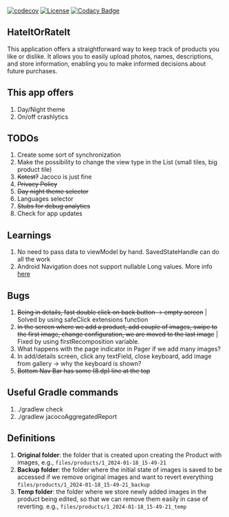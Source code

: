 [![codecov](https://codecov.io/gh/Grigoriym/HateItOrRateIt/graph/badge.svg?token=EPFJKZ1EJ7)](https://codecov.io/gh/Grigoriym/HateItOrRateIt) [![License](https://img.shields.io/badge/License-Apache_2.0-blue.svg)](https://opensource.org/licenses/Apache-2.0) [![Codacy Badge](https://app.codacy.com/project/badge/Grade/94b85590c7744537b0219e444b073a12)](https://app.codacy.com/gh/Grigoriym/HateItOrRateIt/dashboard?utm_source=gh&utm_medium=referral&utm_content=&utm_campaign=Badge_grade)

## HateItOrRateIt

This application offers a straightforward way to keep track of products you like
or dislike. It allows you to easily upload photos, names, descriptions, and store
information, enabling you to make informed decisions about future purchases.

## This app offers

1. Day/Night theme
2. On/off crashlytics

## TODOs

1. Create some sort of synchronization
2. Make the possibility to change the view type in the List (small tiles, big
   product tile)
3. ~~Kotest?~~ Jacoco is just fine
4. ~~Privacy Policy~~
5. ~~Day night theme selector~~
6. Languages selector
7. ~~Stubs for debug analytics~~
8. Check for app updates

## Learnings

1. No need to pass data to viewModel by hand. SavedStateHandle can do all the work
2. Android Navigation does not support nullable Long values. More info
   [here](https://developer.android.com/guide/navigation/use-graph/pass-data#supported_argument_types)

## Bugs

1. ~~Being in details, fast double click on back button -> empty screen~~ | Solved
   by using safeClick extensions function
2. ~~In the screen where we add a product, add couple of images, swipe to the first
   image, change configuration, we are moved to the last image~~ | Fixed by using
   firstRecomposition variable.
3. What happens with the page indicator in Pager if we add many images?
4. In add/details screen, click any textField, close keyboard, add image from
   gallery -> why the keyboard is shown?
5. ~~Bottom Nav Bar has some (8.dp) line at the top~~

## Useful Gradle commands
1. ./gradlew check
2. ./gradlew jacocoAggregatedReport

## Definitions

1. **Original folder**: the folder that is created upon creating the Product with
   images, e.g., `files/products/1_2024-01-18_15-49-21`
2. **Backup folder**: the folder where the initial state of images is saved to be
   accessed if we remove original images and want to revert everything
   `files/products/1_2024-01-18_15-49-21_backup`
3. **Temp folder**: the folder where we store newly added images in the product
   being edited, so that we can remove them easily in case of reverting.
   e.g., `files/products/1_2024-01-18_15-49-21_temp`
